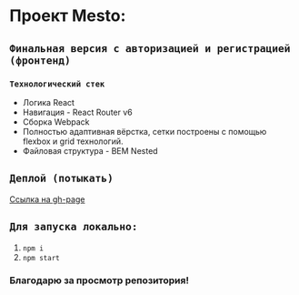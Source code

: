# Проект Mesto: 
## `Финальная версия с авторизацией и регистрацией (фронтенд)`

### `Технологический стек`

* Логика React
* Навигация - React Router v6
* Сборка Webpack
* Полностью адаптивная вёрстка, сетки построены с помощью flexbox и grid технологий.
* Файловая структура - BEM Nested

## `Деплой (потыкать)`
[Ссылка на gh-page](https://melnikovst.github.io/react-mesto-auth)

## `Для запуска локально:`

1. `npm i`
2. `npm start`

### Благодарю за просмотр репозитория!